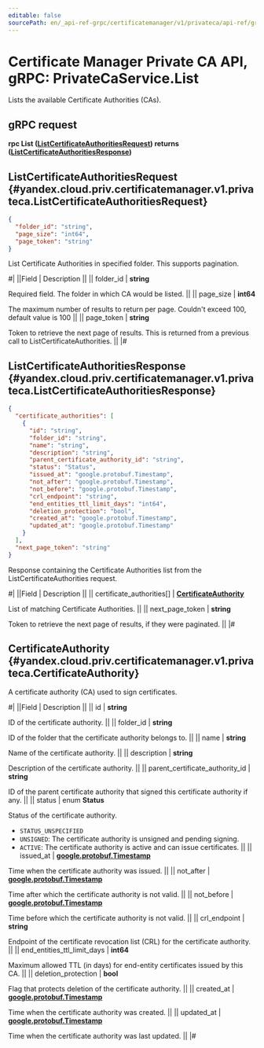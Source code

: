 ```yaml
---
editable: false
sourcePath: en/_api-ref-grpc/certificatemanager/v1/privateca/api-ref/grpc/PrivateCa/list.md
---
```


# Certificate Manager Private CA API, gRPC: PrivateCaService.List

Lists the available Certificate Authorities (CAs).

## gRPC request

**rpc List ([ListCertificateAuthoritiesRequest](#yandex.cloud.priv.certificatemanager.v1.privateca.ListCertificateAuthoritiesRequest)) returns ([ListCertificateAuthoritiesResponse](#yandex.cloud.priv.certificatemanager.v1.privateca.ListCertificateAuthoritiesResponse))**

## ListCertificateAuthoritiesRequest {#yandex.cloud.priv.certificatemanager.v1.privateca.ListCertificateAuthoritiesRequest}

```json
{
  "folder_id": "string",
  "page_size": "int64",
  "page_token": "string"
}
```

List Certificate Authorities in specified folder.
This supports pagination.

#|
||Field | Description ||
|| folder_id | **string**

Required field. The folder in which CA would be listed. ||
|| page_size | **int64**

The maximum number of results to return per page. Couldn't exceed 100, default value is 100 ||
|| page_token | **string**

Token to retrieve the next page of results.
This is returned from a previous call to ListCertificateAuthorities. ||
|#

## ListCertificateAuthoritiesResponse {#yandex.cloud.priv.certificatemanager.v1.privateca.ListCertificateAuthoritiesResponse}

```json
{
  "certificate_authorities": [
    {
      "id": "string",
      "folder_id": "string",
      "name": "string",
      "description": "string",
      "parent_certificate_authority_id": "string",
      "status": "Status",
      "issued_at": "google.protobuf.Timestamp",
      "not_after": "google.protobuf.Timestamp",
      "not_before": "google.protobuf.Timestamp",
      "crl_endpoint": "string",
      "end_entities_ttl_limit_days": "int64",
      "deletion_protection": "bool",
      "created_at": "google.protobuf.Timestamp",
      "updated_at": "google.protobuf.Timestamp"
    }
  ],
  "next_page_token": "string"
}
```

Response containing the Certificate Authorities list from the ListCertificateAuthorities request.

#|
||Field | Description ||
|| certificate_authorities[] | **[CertificateAuthority](#yandex.cloud.priv.certificatemanager.v1.privateca.CertificateAuthority)**

List of matching Certificate Authorities. ||
|| next_page_token | **string**

Token to retrieve the next page of results, if they were paginated. ||
|#

## CertificateAuthority {#yandex.cloud.priv.certificatemanager.v1.privateca.CertificateAuthority}

A certificate authority (CA) used to sign certificates.

#|
||Field | Description ||
|| id | **string**

ID of the certificate authority. ||
|| folder_id | **string**

ID of the folder that the certificate authority belongs to. ||
|| name | **string**

Name of the certificate authority. ||
|| description | **string**

Description of the certificate authority. ||
|| parent_certificate_authority_id | **string**

ID of the parent certificate authority that signed this certificate authority if any. ||
|| status | enum **Status**

Status of the certificate authority.

- `STATUS_UNSPECIFIED`
- `UNSIGNED`: The certificate authority is unsigned and pending signing.
- `ACTIVE`: The certificate authority is active and can issue certificates. ||
|| issued_at | **[google.protobuf.Timestamp](https://developers.google.com/protocol-buffers/docs/reference/google.protobuf#timestamp)**

Time when the certificate authority was issued. ||
|| not_after | **[google.protobuf.Timestamp](https://developers.google.com/protocol-buffers/docs/reference/google.protobuf#timestamp)**

Time after which the certificate authority is not valid. ||
|| not_before | **[google.protobuf.Timestamp](https://developers.google.com/protocol-buffers/docs/reference/google.protobuf#timestamp)**

Time before which the certificate authority is not valid. ||
|| crl_endpoint | **string**

Endpoint of the certificate revocation list (CRL) for the certificate authority. ||
|| end_entities_ttl_limit_days | **int64**

Maximum allowed TTL (in days) for end-entity certificates issued by this CA. ||
|| deletion_protection | **bool**

Flag that protects deletion of the certificate authority. ||
|| created_at | **[google.protobuf.Timestamp](https://developers.google.com/protocol-buffers/docs/reference/google.protobuf#timestamp)**

Time when the certificate authority was created. ||
|| updated_at | **[google.protobuf.Timestamp](https://developers.google.com/protocol-buffers/docs/reference/google.protobuf#timestamp)**

Time when the certificate authority was last updated. ||
|#